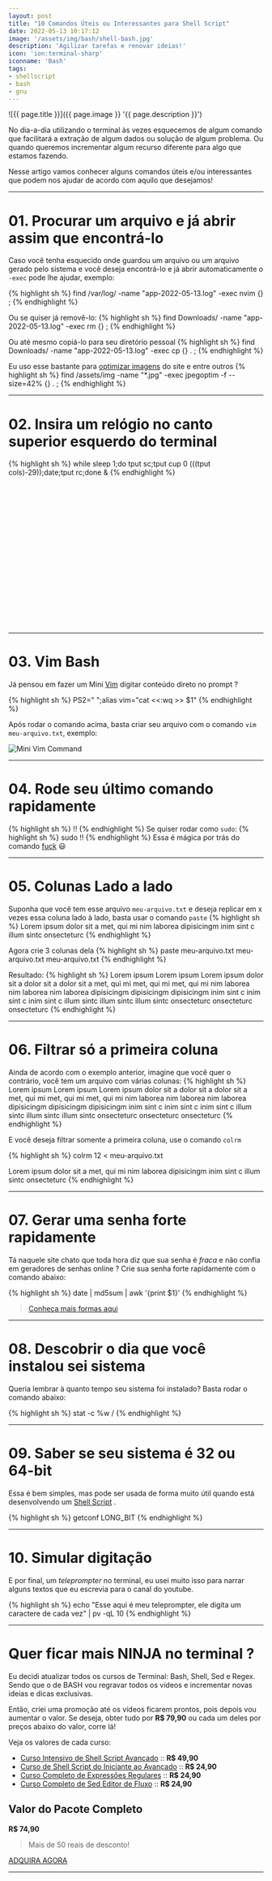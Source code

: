 ```yaml
---
layout: post
title: "10 Comandos Úteis ou Interessantes para Shell Script"
date: 2022-05-13 10:17:12
image: '/assets/img/bash/shell-bash.jpg'
description: 'Agilizar tarefas e renovar ideias!'
icon: 'ion:terminal-sharp'
iconname: 'Bash'
tags:
- shellscript
- bash
- gnu
---
```


![{{ page.title }}]({{ page.image }} '{{ page.description }}')

No dia-a-dia utilizando o terminal às vezes esquecemos de algum comando que facilitará a extração de algum dados ou solução de algum problema. Ou quando queremos incrementar algum recurso diferente para algo que estamos fazendo.

Nesse artigo vamos conhecer alguns comandos úteis e/ou interessantes que podem nos ajudar de acordo com aquilo que desejamos!

---

# 01. Procurar um arquivo e já abrir assim que encontrá-lo
Caso você tenha esquecido onde guardou um arquivo ou um arquivo gerado pelo sistema e você deseja encontrá-lo e já abrir automaticamente o `-exec` pode lhe ajudar, exemplo:

{% highlight sh %}
find /var/log/ -name "app-2022-05-13.log" -exec nvim {} \;
{% endhighlight %}

Ou se quiser já removê-lo:
{% highlight sh %}
find Downloads/ -name "app-2022-05-13.log" -exec rm {} \;
{% endhighlight %}

Ou até mesmo copiá-lo para seu diretório pessoal
{% highlight sh %}
find Downloads/ -name "app-2022-05-13.log" -exec cp {} . \;
{% endhighlight %}

Eu uso esse bastante para [optimizar imagens](https://terminalroot.com.br/2017/11/como-optimizar-imagens-pelo-terminal.html) do site e entre outros
{% highlight sh %}
find /assets/img -name "*.jpg" -exec jpegoptim -f --size=42% {} . \;
{% endhighlight %}

---

# 02. Insira um relógio no canto superior esquerdo do terminal

{% highlight sh %}
while sleep 1;do tput sc;tput cup 0 $(($(tput cols)-29));date;tput rc;done &
{% endhighlight %}


<!-- SQUARE - GAMES ROOT -->
<script async src="//pagead2.googlesyndication.com/pagead/js/adsbygoogle.js"></script>
<ins class="adsbygoogle"
style="display:inline-block;width:336px;height:280px"
data-ad-client="ca-pub-2838251107855362"
data-ad-slot="5351066970"></ins>
<script>
(adsbygoogle = window.adsbygoogle || []).push({});
</script>

---

# 03. Vim Bash
Já pensou em fazer um Mini [Vim](https://terminalroot.com.br/vim) digitar conteúdo direto no prompt ? 

{% highlight sh %}
PS2=" ";alias vim="cat <<:wq >> $1"
{% endhighlight %}

Após rodar o comando acima, basta criar seu arquivo com o comando `vim meu-arquivo.txt`, exemplo:

![Mini Vim Command](/assets/img/minivim.png) 

---

# 04. Rode seu último comando rapidamente

{% highlight sh %}
!!
{% endhighlight %}
Se quiser rodar como `sudo`:
{% highlight sh %}
sudo !!
{% endhighlight %}
Essa é mágica por trás do comando [fuck](https://terminalroot.com.br/2019/09/the-fuck-o-comando-que-corrige-automaticamente-comandos-digitados-incorretamente.html) 😃 

---

# 05. Colunas Lado a lado
Suponha que você tem esse arquivo `meu-arquivo.txt` e deseja replicar em x vezes essa coluna lado à lado, basta usar o comando `paste`
{% highlight sh %}
Lorem ipsum
dolor sit a
met, qui mi
nim laborea
dipisicingm
inim sint c
illum sintc
onsecteturc
{% endhighlight %}

Agora crie 3 colunas dela
{% highlight sh %}
paste meu-arquivo.txt meu-arquivo.txt meu-arquivo.txt
{% endhighlight %}

Resultado:
{% highlight sh %}
Lorem ipsum	Lorem ipsum	Lorem ipsum
dolor sit a	dolor sit a	dolor sit a
met, qui mi	met, qui mi	met, qui mi
nim laborea	nim laborea	nim laborea
dipisicingm	dipisicingm	dipisicingm
inim sint c	inim sint c	inim sint c
illum sintc	illum sintc	illum sintc
onsecteturc	onsecteturc	onsecteturc
{% endhighlight %}

---

# 06. Filtrar só a primeira coluna
Ainda de acordo com o exemplo anterior, imagine que você quer o contrário, você tem um arquivo com várias colunas:
{% highlight sh %}
Lorem ipsum	Lorem ipsum	Lorem ipsum
dolor sit a	dolor sit a	dolor sit a
met, qui mi	met, qui mi	met, qui mi
nim laborea	nim laborea	nim laborea
dipisicingm	dipisicingm	dipisicingm
inim sint c	inim sint c	inim sint c
illum sintc	illum sintc	illum sintc
onsecteturc	onsecteturc	onsecteturc
{% endhighlight %}

E você deseja filtrar somente a primeira coluna, use o comando `colrm`

{% highlight sh %}
colrm 12 < meu-arquivo.txt

Lorem ipsum
dolor sit a
met, qui mi
nim laborea
dipisicingm
inim sint c
illum sintc
onsecteturc
{% endhighlight %}

---

# 07. Gerar uma senha forte rapidamente
Tá naquele site chato que toda hora diz que sua senha é *fraca* e não confia em geradores de senhas online ? Crie sua senha forte rapidamente com o comando abaixo:

{% highlight sh %}
date | md5sum | awk '{print $1}'
{% endhighlight %}
> [Conheça mais formas aqui](https://terminalroot.com.br/2019/12/gerar-senha-linux.html)

---

# 08. Descobrir o dia que você instalou sei sistema
Queria lembrar à quanto tempo seu sistema foi instalado? Basta rodar o comando abaixo:

{% highlight sh %}
stat -c %w /
{% endhighlight %}

---

# 09. Saber se seu sistema é 32 ou 64-bit
Essa é bem simples, mas pode ser usada de forma muito útil quando está desenvolvendo um [Shell Script](https://terminalroot.com.br/shell) .

{% highlight sh %}
getconf LONG_BIT
{% endhighlight %}

---

# 10. Simular digitação
E por final, um *teleprompter* no terminal, eu usei muito isso para narrar alguns textos que eu escrevia para o canal do youtube.

{% highlight sh %}
echo "Esse aqui é meu teleprompter, ele digita um caractere de cada vez" | pv -qL 10
{% endhighlight %}

---

# Quer ficar mais NINJA no terminal ?
Eu decidi atualizar todos os cursos de Terminal: Bash, Shell, Sed e Regex. Sendo que o de BASH vou regravar todos os vídeos e incrementar novas ideias e dicas exclusivas.

Então, criei uma promoção até os vídeos ficarem prontos, pois depois vou aumentar o valor. Se deseja, obter tudo por **R$ 79,90** ou cada um deles por preços abaixo do valor, corre lá!

Veja os valores de cada curso:

+ [Curso Intensivo de Shell Script Avançado](https://terminalroot.com.br/shell) :: **R$ 49,90**
+ [Curso de Shell Script do Iniciante ao Avançado](https://terminalroot.com.br/bash) :: **R$ 24,90**
+ [Curso Completo de Expressões Regulares](https://terminalroot.com.br/regex) :: **R$ 24,90**
+ [Curso Completo de Sed Editor de Fluxo](https://terminalroot.com.br/sed) :: **R$ 24,90**

## Valor do Pacote Completo
**R$ 74,90**
> Mais de 50 reais de desconto!

<a href="https://cutt.ly/temppromo" class="btn btn-success btn-lg btn-block">ADQUIRA AGORA</a>  


---


